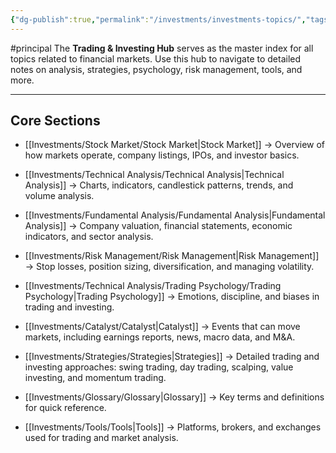 ```yaml
---
{"dg-publish":true,"permalink":"/investments/investments-topics/","tags":["gardenEntry"]}
---
```



#principal
The **Trading & Investing Hub** serves as the master index for all topics related to financial markets. Use this hub to navigate to detailed notes on analysis, strategies, psychology, risk management, tools, and more.

---
## Core Sections

- [[Investments/Stock Market/Stock Market\|Stock Market]] → Overview of how markets operate, company listings, IPOs, and investor basics.
    
- [[Investments/Technical Analysis/Technical Analysis\|Technical Analysis]] → Charts, indicators, candlestick patterns, trends, and volume analysis.
    
- [[Investments/Fundamental Analysis/Fundamental Analysis\|Fundamental Analysis]] → Company valuation, financial statements, economic indicators, and sector analysis.
    
- [[Investments/Risk Management/Risk Management\|Risk Management]] → Stop losses, position sizing, diversification, and managing volatility.
    
- [[Investments/Technical Analysis/Trading Psychology/Trading Psychology\|Trading Psychology]] → Emotions, discipline, and biases in trading and investing.
    
- [[Investments/Catalyst/Catalyst\|Catalyst]] → Events that can move markets, including earnings reports, news, macro data, and M&A.
    
- [[Investments/Strategies/Strategies\|Strategies]] → Detailed trading and investing approaches: swing trading, day trading, scalping, value investing, and momentum trading.
    
- [[Investments/Glossary/Glossary\|Glossary]] → Key terms and definitions for quick reference.
    
- [[Investments/Tools/Tools\|Tools]] → Platforms, brokers, and exchanges used for trading and market analysis.